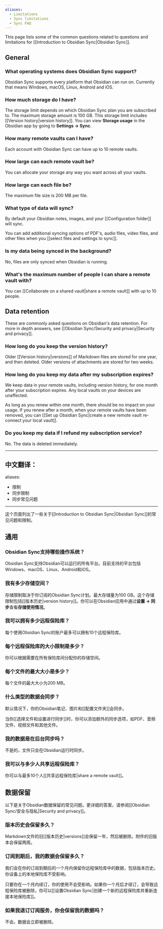 ```yaml
---
aliases:
  - Limitations
  - Sync limitations
  - Sync FAQ
---
```

This page lists some of the common questions related to questions and limitations for [[Introduction to Obsidian Sync|Obsidian Sync]].

## General

### What operating systems does Obsidian Sync support?

Obsidian Sync supports every platform that Obsidian can run on. Currently that means Windows, macOS, Linux, Android and iOS.

### How much storage do I have?

The storage limit depends on which Obsidian Sync plan you are subscribed to. The maximum storage amount is 100 GB. This storage limit includes [[Version history|version history]]. You can view **Storage usage** in the Obsidian app by going to **Settings → Sync**.

### How many remote vaults can I have?

Each account with Obsidian Sync can have up to 10 remote vaults.

### How large can each remote vault be?

You can allocate your storage any way you want across all your vaults. 

### How large can each file be?

The maximum file size is 200 MB per file.

### What type of data will sync?

By default your Obsidian notes, images, and your [[Configuration folder]] will sync. 

You can add additional syncing options of PDF's, audio files, video files, and other files when you [[select files and settings to sync]].

### Is my data being synced in the background?

No, files are only synced when Obsidian is running.

### What's the maximum number of people I can share a remote vault with?

You can [[Collaborate on a shared vault|share a remote vault]] with up to 10 people.

## Data retention
 
These are commonly asked questions on Obsidian's data retention. For more in depth answers, see [[Obsidian Sync/Security and privacy|Security and privacy]].

### How long do you keep the version history?

Older [[Version history|versions]] of Markdown files are stored for one year, and then deleted. Older versions of attachments are stored for two weeks.

### How long do you keep my data after my subscription expires?

We keep data in your remote vaults, including version history, for one month after your subscription expires. Any local vaults on your devices are unaffected.

As long as you renew within one month, there should be no impact on your usage. If you renew after a month, when your remote vaults have been removed, you can [[Set up Obsidian Sync|create a new remote vault re-connect your local vault]].

### Do you keep my data if I refund my subscription service?

No. The data is deleted immediately. 



---

中文翻译：
---
aliases:
  - 限制
  - 同步限制
  - 同步常见问题
---
这个页面列出了一些关于[[Introduction to Obsidian Sync|Obsidian Sync]]的常见问题和限制。

## 通用

### Obsidian Sync支持哪些操作系统？

Obsidian Sync支持Obsidian可以运行的所有平台。目前支持的平台包括Windows、macOS、Linux、Android和iOS。

### 我有多少存储空间？

存储限制取决于你订阅的Obsidian Sync计划。最大存储量为100 GB。这个存储限制包括[[版本历史|version history]]。你可以在Obsidian应用中通过**设置 → 同步**查看**存储使用情况**。

### 我可以拥有多少远程保险库？

每个使用Obsidian Sync的账户最多可以拥有10个远程保险库。

### 每个远程保险库的大小限制是多少？

你可以根据需要在所有保险库间分配你的存储空间。

### 每个文件的最大大小是多少？

每个文件的最大大小为200 MB。

### 什么类型的数据会同步？

默认情况下，你的Obsidian笔记、图片和[[配置文件夹]]会同步。

当你[[选择文件和设置进行同步]]时，你可以添加额外的同步选项，如PDF、音频文件、视频文件和其他文件。

### 我的数据是在后台同步吗？

不是的，文件只会在Obsidian运行时同步。

### 我可以与多少人共享远程保险库？

你可以与最多10个人[[共享远程保险库|share a remote vault]]。

## 数据保留

以下是关于Obsidian数据保留的常见问题。更详细的答案，请参阅[[Obsidian Sync/安全与隐私|Security and privacy]]。

### 版本历史会保留多久？

Markdown文件的旧[[版本历史|versions]]会保留一年，然后被删除。附件的旧版本会保留两周。

### 订阅到期后，我的数据会保留多久？

我们会在你的订阅到期后的一个月内保留你远程保险库中的数据，包括版本历史。你设备上的本地保险库不受影响。

只要你在一个月内续订，你的使用不会受影响。如果你一个月后才续订，会导致远程保险库被删除，你可以[[设置Obsidian Sync|创建一个新的远程保险库并重新连接本地保险库]]。

### 如果我退订订阅服务，你会保留我的数据吗？

不会。数据会立即被删除。